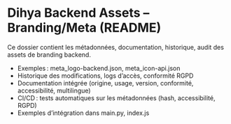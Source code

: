 # Dihya Backend Assets – Branding/Meta (README)

Ce dossier contient les métadonnées, documentation, historique, audit des assets de branding backend.

- Exemples : meta_logo-backend.json, meta_icon-api.json
- Historique des modifications, logs d’accès, conformité RGPD
- Documentation intégrée (origine, usage, version, conformité, accessibilité, multilingue)
- CI/CD : tests automatiques sur les métadonnées (hash, accessibilité, RGPD)
- Exemples d’intégration dans main.py, index.js
